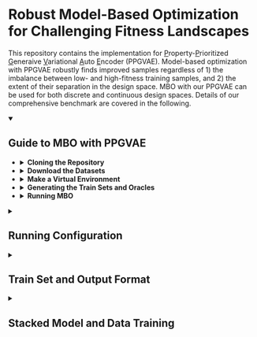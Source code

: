 # Robust Model-Based Optimization for Challenging Fitness Landscapes

This repository contains the implementation for <ins>P</ins>roperty-<ins>P</ins>rioritized <ins>G</ins>eneraive <ins>V</ins>ariational <ins>A</ins>uto <ins>E</ins>ncoder (PPGVAE).
Model-based optimization with PPGVAE robustly finds improved samples regardless of 1) the imbalance between low- and high-fitness training samples, and 2) the extent of their separation in the design space. MBO with our PPGVAE can be used for both discrete and continuous design spaces. Details of our comprehensive benchmark are covered in the following. 

<details open>
<summary><h2>Guide to MBO with PPGVAE</h2></summary>

+  <details>
   <summary><strong>Cloning the Repository</strong></summary>
   
    1. `git clone --recursive https://github.com/sabagh1994/PGVAE.git`
    2. `cd PGVAE`
    </details>

+  <details>
   <summary><strong>Download the Datasets</strong></summary>
   
   To download the datasets used to create the oracles, and generate train sets at varying separation and imbalance ratios, 
   run `./datasets/download.sh`. The downloaded files will be `./datasets/aav.csv`, `./datasets/GB1.txt`, `./datasets/PhoQ.txt`, and `pinn_poisson.npz`.
   AAV dataset was retreived from https://benchmark.protein.properties/landscapes.
   
    </details>

+  <details>
   <summary><strong>Make a Virtual Environment</strong></summary>
   
   Before running MBO with PPGVAE (or other methods) make sure that all the required packages are installed.
   To create a virtual environment with all the required packages installed,
   
    1. Install Python version 3.9 or higher. We used Python 3.9.
    2. Run `make venv`. This step creates a folder named `./venv` which contains all the required packages.
    3. Run `source venv/bin/activate` to activate the venv
    </details>

+  <details>
   <summary><strong>Generating the Train Sets and Oracles</strong></summary>
   
   For each benchmark task, trains sets and oracles should be generated before running MBO. Note that
   this step requires the datasets included in the `datasets` folder.
   Navigate to `notebooks` folder and run the jupyter notebook `ds_generator.ipynb`. This will create,
   
    1. Train sets for semi-synthetic GB1 and PhoQ, AAV, PINN and GMM benchamrk tasks, at varying imbalance ratios and separation levels.
       Train sets will be stored at a separate folder for each benchmark task in `sample_trainset` directory.
    2. Oracles used for protein benchmark tasks. Oracles will be stored in `oracles` directory including `oracles/protein_aav`, `oracles/protein_gb_synth`, and `oracles/protein_phoq_synth`  
   
   **Note 1:** GMM and PINN won't have any oracles stored. GMM oracle can be constructed with its parameter specification, which is stored within each instance of
   train set, e.g., `sample_trainset/gmm/ds0.npz`. PINN oracle is generated from `datasets/pinn_poisson.npz` when its instance is created in `scripts/run_mbo.py`. \
   **Note 2:** For semi-synthetic GB1 and PhoQ datasets, train sets and oracles are generated with appended length of three corresponding to the lowest separation. For higher
   separation, set the variable `ext_len` to higher integer values (default 3) in `notebooks/ds_generator.ipynb`.
    
    </details>

+  <details>
   <summary><strong>Running MBO</strong></summary>
   
   To perform MBO, one config file is needed. An example of the config file is included in `configs/run_config.json`. Read **"Running Configuration"** for the
   description of each field in the config file. To run MBO with the example config file, execute
   
      ```bash
      python scripts/run_mbo.py --run_config configs/run_config.json &> log_mbo
      ```
   This runs 10 MBO steps using PPGVAE on the example GMM train set located at `sample_trainset/ds0.npz`. The results will be stored at `results/ds0/*.pt`.
   Read **"Train Set and Output Format"** for the contents of train set `*.npz` and output `*.pt`, for each benchmark task .
    </details>

</details>

<details>
<summary><h2>Running Configuration</h2></summary>

+ <details open>
  <summary><strong>Example</strong></summary>
   
   An example of the configuration file `configs/run_config.json` is,
   ```json
   {
       "description": "sample config file to run MBO with ppgvae or other methods",
       "ds_rootdir": "sample_trainset",
       "ds_names": ["ds0.npz"],
       "method_names": ["pgvae"],
       "weighted_opt_firststeps": [false],
       "n_samples_gens": [100],
       "savedir": "results",
       "vae_type": "mlp",
       "n_seeds": 10,
       "mbo_steps": 10
   }   
   ```
   </details>
 
+ <details>
  <summary><strong>Description of the Arguments</strong></summary>
   
   * `"description"` is the notes about the configuration file or whatever notes you want to keep for the configuration you are using.
   * `"ds_rootdir"` the root directory containing the train sets.
   * `"ds_names"` is a list containing the file names for the train sets. A single train set `ds_name` is read from `ds_rootdir/ds_name`.
   * `"method_names"` is a list containing the name of the methods, e.g., `["pgvae", "rwr", "cem-pi", "dbas", "cbas"]`
   * `"weighted_opt_firststeps"` if false the first MBO step uses uniform nonzero weights in weighted optimization as done in CbAS paper. If True, weighted
     optimization with non-uniform weights is performed in the first step as well. Both CbAS and PPGVAE run with `false`. Leave this as `[false]` for simplicity.
   *  `"n_samples_gen"` is a list containing the integer number of samples generated per MBO step.
   *  `"vae_type"` is a string specifying the type of VAE. This should be set to `"mlp"` for all experiments in the paper.
   *  `"n_seeds"` determines the number of models to be trained in parallel, each leading to a different chain of samples generated from MBO. See **"Stacked Model and Data Training"** for more details.
   *  `"mbo_steps"` is the number of MBO steps performed.
   
   </details>
   
</details>


<details>
<summary><h2>Train Set and Output Format</h2></summary>
   
+ <details open>
  <summary><strong>Train Set Format</strong></summary>
    Train sets are stored in `*.npz` format. Each file consists of three fields `x`, `y`, and `orc_spec`. Both `x` and `y` are numpy arrays containing the samples from the design space and their associated properties.
  </details>
   
+ <details>
  <summary><strong>Output Format</strong></summary>
  ....
  </details>

</details>


<details>
<summary><h2>Stacked Model and Data Training</h2></summary>
   Stacked model and data training was first used in (firth github). Brief explanation. Mention tch_utils. Please cite (these paper or githubs) if you use ... for your research.
</details>

